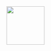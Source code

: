 <div id="header" align="center">
  <img src='https://media.giphy.com/media/M9gbBd9nbDrOTu1Mqx/giphy.gif' width="100"/>
</div>



